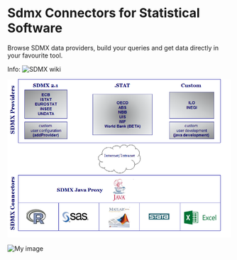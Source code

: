Sdmx Connectors for Statistical Software
====

Browse SDMX data providers, build your queries and get data directly in your favourite tool. 

Info: ![SDMX wiki](https://github.com/amattioc/SDMX/wiki)


![My image](https://github.com/amattioc/SDMX/blob/master/docs/resources/sdmx.png)

![My image](https://github.com/amattioc/SDMX/blob/master/docs/resources/helper.png)

